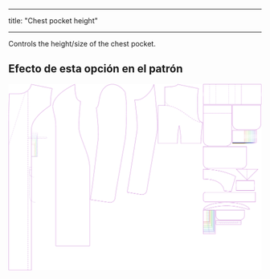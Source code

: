 - - -
title: "Chest pocket height"
- - -

Controls the height/size of the chest pocket.

## Efecto de esta opción en el patrón

![This image shows the effect of this option by superimposing several variants that have a different value for this option](carlita_chestpocketheight_sample.svg "Effect of this option on the pattern")
